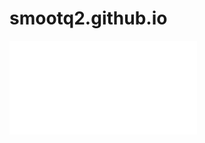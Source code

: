 # smootq2.github.io
<iframe src="//player.bilibili.com/player.html?aid=47705850&bvid=BV1Ab4114798&cid=83561622&page=1" scrolling="no" border="0" frameborder="no" framespacing="0" allowfullscreen="true"> </iframe>
